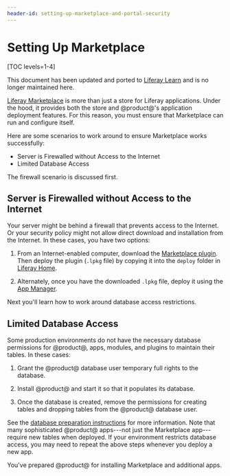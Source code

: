 ```yaml
---
header-id: setting-up-marketplace-and-portal-security
---
```


# Setting Up Marketplace

[TOC levels=1-4]

<aside class="alert alert-info">
  <span class="wysiwyg-color-blue120">This document has been updated and ported to <a href="https://learn.liferay.com/dxp-7.x/system-administration/installing-and-managing-apps/getting-started/using-marketplace.html">Liferay Learn</a> and is no longer maintained here.</span>
</aside>

[Liferay Marketplace](https://www.liferay.com/marketplace) is more than just a
store for Liferay applications. Under the hood, it provides both the store and
@product@'s application deployment features. For this reason, you must ensure
that Marketplace can run and configure itself.

Here are some scenarios to work around to ensure Marketplace works successfully:

-   Server is Firewalled without Access to the Internet
-   Limited Database Access

The firewall scenario is discussed first.

## Server is Firewalled without Access to the Internet

Your server might be behind a firewall that prevents access to the Internet. Or
your security policy might not allow direct download and installation from the
Internet. In these cases, you have two options:

1.  From an Internet-enabled computer, download the [Marketplace
    plugin](https://www.liferay.com/marketplace/download). Then deploy the
    plugin (`.lpkg` file) by copying it into the `deploy` folder in [Liferay
    Home](/docs/7-2/deploy/-/knowledge_base/d/liferay-home).

2.  Alternately, once you have the downloaded `.lpkg` file, deploy it using the
    [App Manager](/docs/7-2/user/-/knowledge_base/u/managing-and-configuring-apps).

Next you'll learn how to work around database access restrictions.

## Limited Database Access

Some production environments do not have the necessary database permissions for
@product@, apps, modules, and plugins to maintain their tables. In these cases:

1.  Grant the @product@ database user temporary full rights to the database.

2.  Install @product@ and start it so that it populates its database.

3.  Once the database is created, remove the permissions for creating tables and
    dropping tables from the @product@ database user.

See the [database preparation
instructions](/docs/7-2/deploy/-/knowledge_base/d/preparing-for-install#limiting-database-access)
for more information. Note that many sophisticated @product@ apps---not just the
Marketplace app---require new tables when deployed. If your environment
restricts database access, you may need to repeat the above steps whenever you
deploy a new app.

You've prepared @product@ for installing Marketplace and additional apps.

